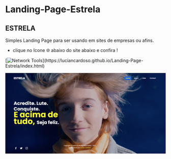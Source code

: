 # Landing-Page-Estrela

## ESTRELA 
Simples Landing Page para ser usando em sites de empresas ou afins.

- clique no Icone 🌐 abaixo do site abaixo e confira !

[![Network Tools](https://img.shields.io/badge/-🌐%20Estrela%20Link-000?)](https://luciancardoso.github.io/Landing-Page-Estrela/index.html)

![alt text](https://raw.githubusercontent.com/luciancardoso/Landing-Page-Estrela/main/captura.png)

